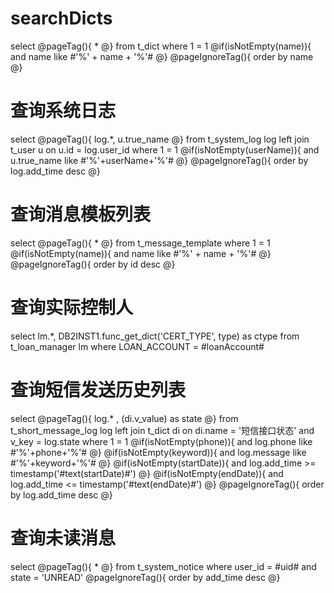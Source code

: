 searchDicts
===
select 
@pageTag(){
* 
@}
from t_dict where 1 = 1
@if(isNotEmpty(name)){
    and name like #'%' + name + '%'#
@}
@pageIgnoreTag(){
    order by name
@}

查询系统日志
===
select 
@pageTag(){
log.*,
u.true_name
@}
from t_system_log log
left join t_user u on u.id = log.user_id
where 1 = 1
@if(isNotEmpty(userName)){
    and u.true_name like #'%'+userName+'%'# 
@}
@pageIgnoreTag(){
    order by log.add_time desc
@}

查询消息模板列表
===
select 
@pageTag(){
*
@}
from t_message_template
where 1 = 1
@if(isNotEmpty(name)){
    and name like #'%' + name + '%'#
@}
@pageIgnoreTag(){
    order by id desc
@}

查询实际控制人
===
select 
lm.*,
DB2INST1.func_get_dict('CERT_TYPE', type) as ctype
from t_loan_manager lm
where LOAN_ACCOUNT = #loanAccount#


查询短信发送历史列表
===
select 
@pageTag(){
log.*
, (di.v_value) as state
@}
from t_short_message_log log
left join t_dict di on di.name = '短信接口状态' and v_key = log.state
where 1 = 1
@if(isNotEmpty(phone)){
    and log.phone like #'%'+phone+'%'#
@}
@if(isNotEmpty(keyword)){
    and log.message like #'%'+keyword+'%'#
@}
@if(isNotEmpty(startDate)){
    and log.add_time >= timestamp('#text(startDate)#')
@}
@if(isNotEmpty(endDate)){
    and log.add_time <= timestamp('#text(endDate)#')
@}
@pageIgnoreTag(){
    order by log.add_time desc
@}

查询未读消息
===
select
@pageTag(){
*
@}
from t_system_notice
where user_id = #uid#
and state = 'UNREAD'
@pageIgnoreTag(){
order by add_time desc
@}

